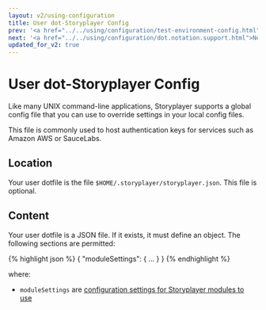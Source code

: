 ```yaml
---
layout: v2/using-configuration
title: User dot-Storyplayer Config
prev: '<a href="../../using/configuration/test-environment-config.html">Prev: Test Environment Configuration</a>'
next: '<a href="../../using/configuration/dot.notation.support.html">Next: dot.notation.support</a>'
updated_for_v2: true
---
```


# User dot-Storyplayer Config

Like many UNIX command-line applications, Storyplayer supports a global config file that you can use to override settings in your local config files.

This file is commonly used to host authentication keys for services such as Amazon AWS or SauceLabs.

## Location

Your user dotfile is the file `$HOME/.storyplayer/storyplayer.json`. This file is optional.

## Content

Your user dotfile is a JSON file. If it exists, it must define an object. The following sections are permitted:

{% highlight json %}
{
    "moduleSettings": { ... }
}
{% endhighlight %}

where:

* `moduleSettings` are [configuration settings for Storyplayer modules to use](module-settings.html)